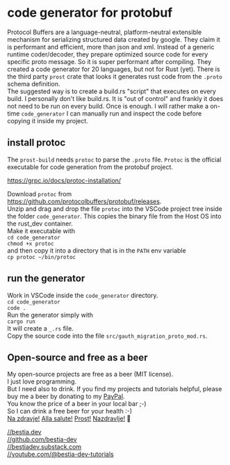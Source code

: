 <!-- markdownlint-disable MD041 -->
[//]: # (auto_md_to_doc_comments segment start A)

# code generator for protobuf

Protocol Buffers are a language-neutral, platform-neutral extensible mechanism for serializing structured data created by google. They claim it is performant and efficient, more than json and xml. Instead of a generic runtime coder/decoder, they prepare optimized source code for every specific proto message. So it is super performant after compiling. They created a code generator for 20 languages, but not for Rust (yet). There is the third party `prost` crate that looks it generates rust code from the `.proto` schema definition.  
The suggested way is to create a build.rs "script" that executes on every build. I personally don't like build.rs. It is "out of control" and frankly it does not need to be run on every build. Once is enough. I will rather make a on-time `code_generator` I can manually run and inspect the code before copying it inside my project.  

## install protoc

The `prost-build` needs `protoc` to parse the `.proto` file. `Protoc` is the official executable for code generation from the protobuf project.

<https://grpc.io/docs/protoc-installation/>

Download `protoc` from <https://github.com/protocolbuffers/protobuf/releases>.  
Unzip and drag and drop the file `protoc` into the VSCode project tree inside the folder `code_generator`. This copies the binary file from the Host OS into the rust_dev container.  
Make it executable with  
`cd code_generator`  
`chmod +x protoc`  
and then copy it into a directory that is in the `PATH` env variable  
`cp protoc ~/bin/protoc`  

## run the generator

Work in VSCode inside the `code_generator` directory.  
`cd code_generator`  
`code .`  
Run the generator simply with  
`cargo run`  
It will create a `_.rs` file.  
Copy the source code into the file `src/gauth_migration_proto_mod.rs`.

## Open-source and free as a beer

My open-source projects are free as a beer (MIT license).  
I just love programming.  
But I need also to drink. If you find my projects and tutorials helpful, please buy me a beer by donating to my [PayPal](https://paypal.me/LucianoBestia).  
You know the price of a beer in your local bar ;-)  
So I can drink a free beer for your health :-)  
[Na zdravje!](https://translate.google.com/?hl=en&sl=sl&tl=en&text=Na%20zdravje&op=translate) [Alla salute!](https://dictionary.cambridge.org/dictionary/italian-english/alla-salute) [Prost!](https://dictionary.cambridge.org/dictionary/german-english/prost) [Nazdravlje!](https://matadornetwork.com/nights/how-to-say-cheers-in-50-languages/) 🍻

[//bestia.dev](https://bestia.dev)  
[//github.com/bestia-dev](https://github.com/bestia-dev)  
[//bestiadev.substack.com](https://bestiadev.substack.com)  
[//youtube.com/@bestia-dev-tutorials](https://youtube.com/@bestia-dev-tutorials)  

[//]: # (auto_md_to_doc_comments segment end A)
